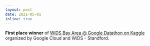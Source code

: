 ```yaml
---
layout: post
date: 2021-05-01
inline: true
---
```


**First place winner** of [WiDS Bay Area @ Google Datathon on Kaggle](https://inthecloud.withgoogle.com/kaggle-datathon-google-cloud-21/register.html) organized by Google Cloud and WiDS - Standford.